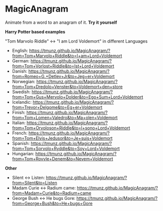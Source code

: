 # MagicAnagram
Animate from a word to an anagram of it.
**Try it yourself**

__Harry Potter based examples__

"Tom Marvolo Riddle" <-> "I am Lord Voldemort" in different Languages
- English: https://tmunz.github.io/MagicAnagram/?from=Tom+Marvolo+Riddle&to=I+am+Lord+Voldemort
- German: https://tmunz.github.io/MagicAnagram/?from=Tom+Vorlost+Riddle&to=Ist+Lord+Voldemort
- Danish: https://tmunz.github.io/MagicAnagram/?from=Romeo+G.+Detlev+Jr&to=Jeg+er+Voldemort
- Norwegian: https://tmunz.github.io/MagicAnagram/?from=Tom+Dredolo+Venster&to=Voldemort+den+store
- Swedish: https://tmunz.github.io/MagicAnagram/?from=Tom+Gus+Mervolo+Dolder&to=Ego+Sum+Lord+Voldemort
- Icelandic: https://tmunz.github.io/MagicAnagram/?from=Trevor+Delgome&to=Eg+er+Voldemort
- Finish: https://tmunz.github.io/MagicAnagram/?from=Tom+Lomen+Valedro&to=Ma+olen+Voldemort
- Italian: https://tmunz.github.io/MagicAnagram/?from=Tom+Orvoloson+Riddle&to=I+sono+Lord+Voldemort
- French: https://tmunz.github.io/MagicAnagram/?from=Tom+Elvis+Jedusor&to=Je+suis+Voldemort
- Spanish: https://tmunz.github.io/MagicAnagram/?from=Tom+Sorvolo+Ryddle&to=Soy+Lord+Voldemort
- Hungarian: https://tmunz.github.io/MagicAnagram/?from=Tom+Rovvle+Denem&to=Nevem+Voldemort

__Other__
- Silent <-> Listen: https://tmunz.github.io/MagicAnagram/?from=Silent&to=Listen
- Madam Curie <-> Radium came: https://tmunz.github.io/MagicAnagram/?from=Madam+Curie&to=Radium+came
- George Bush <-> He bugs Gore: https://tmunz.github.io/MagicAnagram/?from=George+Bush&to=He+bugs+Gore
